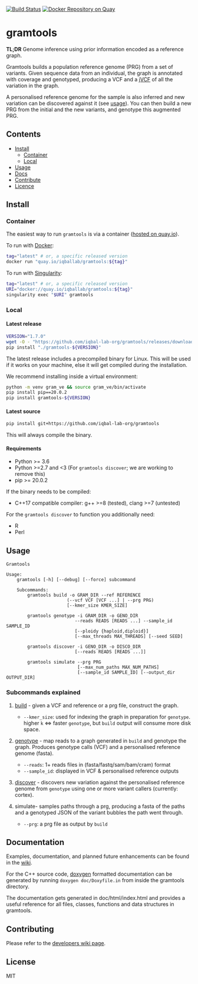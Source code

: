 [![Build Status](https://travis-ci.org/iqbal-lab-org/gramtools.svg?branch=master)](https://travis-ci.org/iqbal-lab-org/gramtools)
[![Docker Repository on Quay](https://quay.io/repository/iqballab/gramtools/status "Docker Repository on Quay")](https://quay.io/repository/iqballab/gramtools)

# gramtools
**TL;DR** Genome inference using prior information encoded as a reference graph.

Gramtools builds a population reference genome (PRG) from a set of variants. 
Given sequence data from an individual, the graph is annotated with coverage and genotyped, producing a VCF and a [jVCF](https://github.com/iqbal-lab-org/jVCF-spec) of all the variation in the graph.
 
 A personalised reference genome for the sample is also inferred and new variation can be discovered 
 against it (see [usage](#usage)). You can then build a new PRG from the initial and the new variants, and genotype this augmented PRG.

## Contents

- [Install](#install)
  - [Container](#container)
  - [Local](#local)
- [Usage](#usage)
- [Docs](#documentation)
- [Contribute](#contributing)
- [Licence](#licence)

## Install

### Container
The easiest way to run `gramtools` is via a container ([hosted on quay.io](https://quay.io/repository/iqballab/gramtools?tab=tags)).

To run with [Docker](https://www.docker.com/):
```sh
tag="latest" # or, a specific released version
docker run "quay.io/iqballab/gramtools:${tag}"
```

To run with [Singularity](https://sylabs.io/):
```sh
tag="latest" # or, a specific released version
URI="docker://quay.io/iqballab/gramtools:${tag}"
singularity exec "$URI" gramtools
```

### Local

#### Latest release

```sh
VERSION="1.7.0"
wget -O - "https://github.com/iqbal-lab-org/gramtools/releases/download/v${VERSION}/gramtools-${VERSION}.tar.gz" | tar xfz -
pip install "./gramtools-${VERSION}"
```
The latest release includes a precompiled binary for Linux. This will be used if it works on your machine, else it will get compiled during the installation.

We recommend installing inside a virtual environment:
```sh
python -m venv gram_ve && source gram_ve/bin/activate
pip install pip==20.0.2
pip install gramtools-${VERSION}
```

#### Latest source

```sh
pip install git+https://github.com/iqbal-lab-org/gramtools
```
This will always compile the binary.

#### Requirements

* Python >= 3.6
* Python >=2.7 and <3 (For `gramtools discover`; we are working to remove this)
* pip >= 20.0.2

If the binary needs to be compiled:
* C++17 compatible compiler: g++ >=8 (tested), clang >=7 (untested)

For the `gramtools discover` to function you additionally need:
* R
* Perl


## Usage

```
Gramtools

Usage: 
    gramtools [-h] [--debug] [--force] subcommand
    
    Subcommands:
        gramtools build -o GRAM_DIR --ref REFERENCE
                       (--vcf VCF [VCF ...] | --prg PRG)
                       [--kmer_size KMER_SIZE]

        gramtools genotype -i GRAM_DIR -o GENO_DIR
                          --reads READS [READS ...] --sample_id SAMPLE_ID
                          [--ploidy {haploid,diploid}]
                          [--max_threads MAX_THREADS] [--seed SEED]

        gramtools discover -i GENO_DIR -o DISCO_DIR
                          [--reads READS [READS ...]]

        gramtools simulate --prg PRG
                           [--max_num_paths MAX_NUM_PATHS]
                           [--sample_id SAMPLE_ID] [--output_dir OUTPUT_DIR]
```

### Subcommands explained
1) [build](https://github.com/iqbal-lab-org/gramtools/wiki/Commands%3A-build) - 
given a VCF and reference or a prg file, construct the graph.
    * `--kmer_size`: used for indexing the graph in preparation for
       `genotype`. higher `k` <=> faster `genotype`, but `build` output will consume more 
       disk space.

2) [genotype](https://github.com/iqbal-lab-org/gramtools/wiki/Commands%3A-genotype) - 
    map reads to a graph generated in `build` and genotype the graph. Produces genotype calls (VCF)
    and a personalised reference genome (fasta).
    * `--reads`: 1+ reads files in (fasta/fastq/sam/bam/cram) format
    * `--sample_id`: displayed in VCF & personalised reference outputs

3) [discover](https://github.com/iqbal-lab-org/gramtools/wiki/Commands%3A-discover) - 
discovers new variation against the personalised reference genome from `genotype` using
 one or more variant callers (currently: cortex).
 
4) simulate- samples paths through a prg, producing a fasta of the paths and a genotyped JSON
of the variant bubbles the path went through.
    * `--prg`: a prg file as output by `build`


## Documentation

Examples, documentation, and planned future enhancements can be found in the [wiki](https://github.com/iqbal-lab-org/gramtools/wiki).

For the C++ source code, [doxygen](http://doxygen.nl/) formatted documentation can be generated by running 
```doxygen doc/Doxyfile.in```
from inside the gramtools directory.

The documentation gets generated in doc/html/index.html and provides a useful reference for all files, classes, functions and data structures in gramtools.

## Contributing

Please refer to the [developers wiki page](https://github.com/iqbal-lab-org/gramtools/wiki).

## License

MIT
